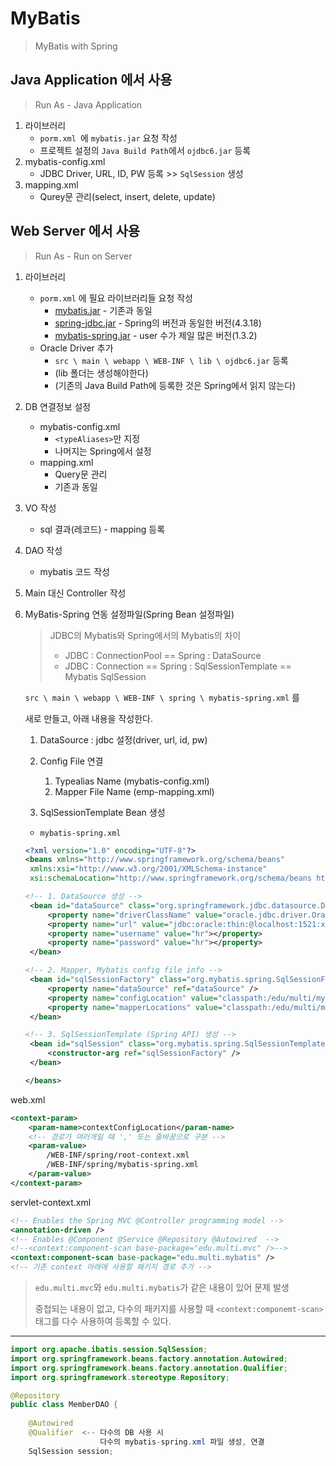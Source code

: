 # MyBatis

> MyBatis with Spring



## Java Application 에서 사용

> Run As - Java Application

1. 라이브러리
   - `porm.xml `에 `mybatis.jar` 요청 작성
   - 프로젝트 설정의 `Java Build Path`에서 `ojdbc6.jar` 등록
2. mybatis-config.xml
   - JDBC Driver, URL, ID, PW 등록  >>  `SqlSession` 생성
3. mapping.xml
   - Qurey문 관리(select, insert, delete, update)



## Web Server 에서 사용

> Run As - Run on Server

1. 라이브러리

   - `porm.xml` 에 필요 라이브러리들 요청 작성
     - [mybatis.jar](https://mvnrepository.com/artifact/org.mybatis/mybatis) - 기존과 동일
     - [spring-jdbc.jar](https://mvnrepository.com/artifact/org.springframework/spring-jdbc) - Spring의 버전과 동일한 버전(4.3.18)
     - [mybatis-spring.jar](https://mvnrepository.com/artifact/org.mybatis/mybatis-spring) - user 수가 제일 많은 버전(1.3.2)
   - Oracle Driver 추가
     - `src \ main \ webapp \ WEB-INF \ lib \ ojdbc6.jar` 등록
     - (lib 폴더는 생성해야한다)
     - (기존의 Java Build Path에 등록한 것은 Spring에서 읽지 않는다)

2. DB 연결정보 설정

   - mybatis-config.xml
     - `<typeAliases>`만 지정
     - 나머지는 Spring에서 설정
   - mapping.xml
     - Query문 관리
     - 기존과 동일

3. VO 작성

   - sql 결과(레코드) - mapping 등록
   
4. DAO 작성

   - mybatis 코드 작성

5. Main 대신 Controller 작성

6. MyBatis-Spring 연동 설정파일(Spring Bean 설정파일)

   > JDBC의 Mybatis와 Spring에서의 Mybatis의 차이
   >
   > - JDBC : ConnectionPool == Spring : DataSource
   > - JDBC : Connection == Spring : SqlSessionTemplate == Mybatis SqlSession

    `src \ main \ webapp \ WEB-INF \ spring \ mybatis-spring.xml` 를

    새로 만들고, 아래 내용을 작성한다.

   

   1. DataSource : jdbc 설정(driver, url, id, pw)

   2. Config File 연결
      1. Typealias Name (mybatis-config.xml)
      2. Mapper File Name (emp-mapping.xml)

   3. SqlSessionTemplate Bean 생성

   

   - `mybatis-spring.xml`

   ```xml
   <?xml version="1.0" encoding="UTF-8"?>
   <beans xmlns="http://www.springframework.org/schema/beans"
   	xmlns:xsi="http://www.w3.org/2001/XMLSchema-instance"
   	xsi:schemaLocation="http://www.springframework.org/schema/beans http://www.springframework.org/schema/beans/spring-beans.xsd">
   
   <!-- 1. DataSource 생성 -->
   	<bean id="dataSource" class="org.springframework.jdbc.datasource.DriverManagerDataSource">
   		<property name="driverClassName" value="oracle.jdbc.driver.OracleDriver" />
   		<property name="url" value="jdbc:oracle:thin:@localhost:1521:xe"></property>
   		<property name="username" value="hr"></property>
   		<property name="password" value="hr"></property>
   	</bean>
   
   <!-- 2. Mapper, Mybatis config file info -->
   	<bean id="sqlSessionFactory" class="org.mybatis.spring.SqlSessionFactoryBean">
   		<property name="dataSource" ref="dataSource" />
   		<property name="configLocation" value="classpath:/edu/multi/mybatis/mybatis-config.xml" />
   		<property name="mapperLocations" value="classpath:/edu/multi/mybatis/emp-mapping.xml" />
   	</bean>
   
   <!-- 3. SqlSessionTemplate (Spring API) 생성 -->
   	<bean id="sqlSession" class="org.mybatis.spring.SqlSessionTemplate">
   		<constructor-arg ref="sqlSessionFactory" />
   	</bean>
   
   </beans>
   ```

   





web.xml

```xml
<context-param>
	<param-name>contextConfigLocation</param-name>
	<!-- 경로가 여러개일 때 ',' 또는 줄바꿈으로 구분 -->
    <param-value>
		/WEB-INF/spring/root-context.xml 
		/WEB-INF/spring/mybatis-spring.xml
	</param-value>
</context-param>
```

servlet-context.xml

```xml
<!-- Enables the Spring MVC @Controller programming model -->
<annotation-driven />
<!-- Enables @Component @Service @Repository @Autowired  -->
<!--<context:component-scan base-package="edu.multi.mvc" />-->
<context:component-scan base-package="edu.multi.mybatis" />
<!-- 기존 context 아래에 사용할 패키지 경로 추가 -->
```

> `edu.multi.mvc`와 `edu.multi.mybatis`가 같은 내용이 있어 문제 발생
>
> 중첩되는 내용이 없고, 다수의 패키지를 사용할 때 `<context:componemt-scan>` 태그를 다수 사용하여 등록할 수 있다.









---

```java
import org.apache.ibatis.session.SqlSession;
import org.springframework.beans.factory.annotation.Autowired;
import org.springframework.beans.factory.annotation.Qualifier;
import org.springframework.stereotype.Repository;

@Repository
public class MemberDAO {
	
	@Autowired
    @Qualifier	<--	다수의 DB 사용 시
        			다수의 mybatis-spring.xml 파일 생성, 연결
	SqlSession session;
	
```

